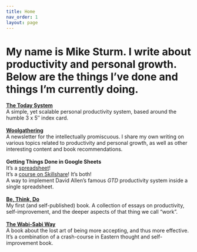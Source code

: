 ```yaml
---
title: Home
nav_order: 1
layout: page
---
```


# My name is Mike Sturm. I write about productivity and personal growth. Below are the things I’ve done and things I’m currently doing.

[**The Today System**](https://thetodaysystem.com)<br>
A simple, yet scalable personal productivity system, based around the humble 3 x 5″ index card.
<br>
<br>
[**Woolgathering**](https://woolgathering.substack.com)<br>
 A newsletter for the intellectually promiscuous. I share my own writing on various topics related to productivity and personal growth, as well as other interesting content and book recommendations.
<br>
<br>
**Getting Things Done in Google Sheets**<br>
It’s a [spreadsheet](https://docs.google.com/spreadsheets/d/15PUM1GRYXoXkuXDiGuWiF4ubWll441h8S-70ZnP25LM/)!<br>
It’s a [course on Skillshare](http://skl.sh/2n30RCj)! It’s both!<br>
A way to implement David Allen’s famous *GTD* productivity system inside a single spreadsheet.
<br>
<br>
[**Be, Think, Do**](https://www.amazon.com/Be-Think-Do-Development-Productivity-ebook/dp/B07MQS2YHD)<br>
My first (and self-published) book. A collection of essays on productivity, self-improvement, and the deeper aspects of that thing we call “work”.
<br>
<br>
[**The Wabi-Sabi Way**](https://www.amazon.com/Wabi-sabi-Way-Principles-Meaning-Authenticity/dp/1641528265)<br>
A book about the lost art of being more accepting, and thus more effective. It’s a combination of a crash-course in Eastern thought and self-improvement book.


